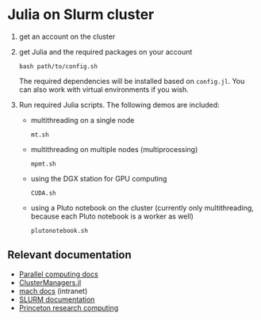 # Julia on Slurm cluster

1. get an account on the cluster
2. get Julia and the required packages on your account
    
    ```
    bash path/to/config.sh
    ```
   
   The required dependencies will be installed based on `config.jl`. You can also work with virtual environments if you wish.
3. Run required Julia scripts. The following demos are included:
    - multithreading on a single node
        
        `mt.sh`

    - multithreading on multiple nodes (multiprocessing)

        `mpmt.sh`

    - using the DGX station for GPU computing

        `CUDA.sh`

    - using a Pluto notebook on the cluster (currently only multithreading, because each Pluto notebook is a worker as well)

        `plutonotebook.sh`


## Relevant documentation
* [Parallel computing docs](https://docs.julialang.org/en/v1/manual/parallel-computing/)
* [ClusterManagers.jl](https://github.com/JuliaParallel/ClusterManagers.jl)
* [mach docs](http://mach.intra.rma.ac.be/docs/) (intranet)
* [SLURM documentation](https://slurm.schedmd.com)
* [Princeton research computing](https://researchcomputing.princeton.edu/support/knowledge-base/julia)
